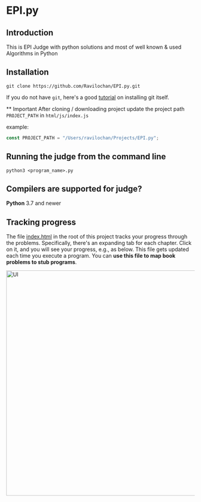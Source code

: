 # EPI.py

## Introduction

This is EPI Judge with python solutions and most of well known & used Algorithms in Python

## Installation

    git clone https://github.com/Ravilochan/EPI.py.git

If you do not have `git`, here's a good [tutorial](https://www.atlassian.com/git/tutorials/install-git) on installing git itself.

\*\* Important
After cloning / downloading project update the project path `PROJECT_PATH` in `html/js/index.js`

example:

```js
const PROJECT_PATH = "/Users/ravilochan/Projects/EPI.py";
```

## Running the judge from the command line

    python3 <program_name>.py

## Compilers are supported for judge?

**Python** 3.7 and newer

## Tracking progress

The file [index.html](https://github.com/Ravilochan/EPI.py/blob/master/index.html) in the root of this project tracks your progress through the problems. Specifically, there's an expanding tab for each chapter. Click on it, and you will see your progress, e.g., as below. This file gets updated each time you execute a program. You can **use this file to map book problems to stub programs**.

<img src="https://i.imgur.com/xjf7Z32.png" width="600px" alt="UI"></img>
